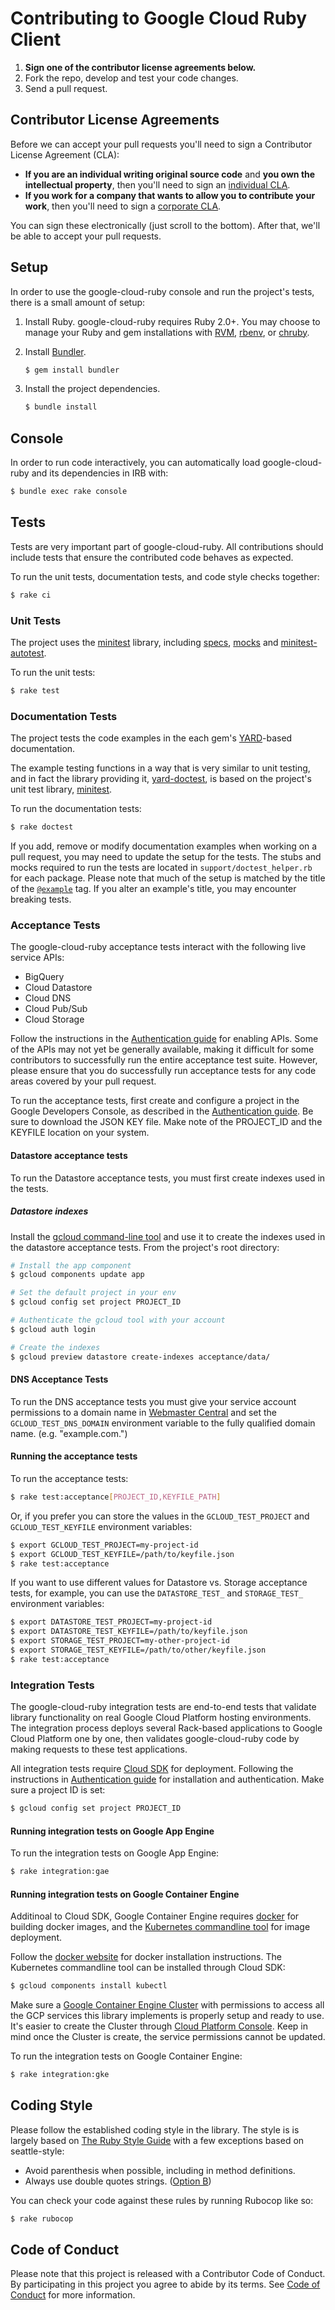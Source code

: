 # Contributing to Google Cloud Ruby Client

1. **Sign one of the contributor license agreements below.**
2. Fork the repo, develop and test your code changes.
3. Send a pull request.

## Contributor License Agreements

Before we can accept your pull requests you'll need to sign a Contributor License Agreement (CLA):

- **If you are an individual writing original source code** and **you own the intellectual property**, then you'll need to sign an [individual CLA](https://developers.google.com/open-source/cla/individual).
- **If you work for a company that wants to allow you to contribute your work**, then you'll need to sign a [corporate CLA](https://developers.google.com/open-source/cla/corporate).

You can sign these electronically (just scroll to the bottom). After that, we'll be able to accept your pull requests.

## Setup

In order to use the google-cloud-ruby console and run the project's tests, there is a
small amount of setup:

1. Install Ruby.
    google-cloud-ruby requires Ruby 2.0+. You may choose to manage your Ruby and gem installations with [RVM](https://rvm.io/), [rbenv](https://github.com/rbenv/rbenv), or [chruby](https://github.com/postmodern/chruby).

2. Install [Bundler](http://bundler.io/).

    ```sh
    $ gem install bundler
    ```

3. Install the project dependencies.

    ```sh
    $ bundle install
    ```

## Console

In order to run code interactively, you can automatically load google-cloud-ruby and
its dependencies in IRB with:

```sh
$ bundle exec rake console
```

## Tests

Tests are very important part of google-cloud-ruby. All contributions should include tests that ensure the contributed code behaves as expected.

To run the unit tests, documentation tests, and code style checks together:

``` sh
$ rake ci
```

### Unit Tests


The project uses the [minitest](https://github.com/seattlerb/minitest) library, including [specs](https://github.com/seattlerb/minitest#specs), [mocks](https://github.com/seattlerb/minitest#mocks) and [minitest-autotest](https://github.com/seattlerb/minitest-autotest).

To run the unit tests:

``` sh
$ rake test
```

### Documentation Tests

The project tests the code examples in the each gem's [YARD]()-based documentation.

The example testing functions in a way that is very similar to unit testing, and in fact the library providing it, [yard-doctest](https://github.com/p0deje/yard-doctest), is based on the project's unit test library, [minitest](https://github.com/seattlerb/minitest).

To run the documentation tests:

``` sh
$ rake doctest
```

 If you add, remove or modify documentation examples when working on a pull request, you may need to update the setup for the tests. The stubs and mocks required to run the tests are located in `support/doctest_helper.rb` for each package. Please note that much of the setup is matched by the title of the [`@example`](http://www.rubydoc.info/gems/yard/file/docs/Tags.md#example) tag. If you alter an example's title, you may encounter breaking tests.

### Acceptance Tests

The google-cloud-ruby acceptance tests interact with the following live service APIs:

* BigQuery
* Cloud Datastore
* Cloud DNS
* Cloud Pub/Sub
* Cloud Storage

Follow the instructions in the [Authentication guide](AUTHENTICATION.md) for enabling APIs. Some of the APIs may not yet be generally available, making it difficult for some contributors to successfully run the entire acceptance test suite. However, please ensure that you do successfully run acceptance tests for any code areas covered by your pull request.

To run the acceptance tests, first create and configure a project in the Google Developers Console, as described in the [Authentication guide](AUTHENTICATION.md). Be sure to download the JSON KEY file. Make note of the PROJECT_ID and the KEYFILE location on your system.

#### Datastore acceptance tests

To run the Datastore acceptance tests, you must first create indexes used in the tests.

##### Datastore indexes

Install the [gcloud command-line tool](https://developers.google.com/cloud/sdk/gcloud/) and use it to create the indexes used in the datastore acceptance tests. From the project's root directory:

``` sh
# Install the app component
$ gcloud components update app

# Set the default project in your env
$ gcloud config set project PROJECT_ID

# Authenticate the gcloud tool with your account
$ gcloud auth login

# Create the indexes
$ gcloud preview datastore create-indexes acceptance/data/
```

#### DNS Acceptance Tests

To run the DNS acceptance tests you must give your service account permissions to a domain name in [Webmaster Central](https://www.google.com/webmasters/verification) and set the `GCLOUD_TEST_DNS_DOMAIN` environment variable to the fully qualified domain name. (e.g. "example.com.")

#### Running the acceptance tests

To run the acceptance tests:

``` sh
$ rake test:acceptance[PROJECT_ID,KEYFILE_PATH]
```

Or, if you prefer you can store the values in the `GCLOUD_TEST_PROJECT` and `GCLOUD_TEST_KEYFILE` environment variables:

``` sh
$ export GCLOUD_TEST_PROJECT=my-project-id
$ export GCLOUD_TEST_KEYFILE=/path/to/keyfile.json
$ rake test:acceptance
```

If you want to use different values for Datastore vs. Storage acceptance tests, for example, you can use the `DATASTORE_TEST_` and `STORAGE_TEST_` environment variables:

``` sh
$ export DATASTORE_TEST_PROJECT=my-project-id
$ export DATASTORE_TEST_KEYFILE=/path/to/keyfile.json
$ export STORAGE_TEST_PROJECT=my-other-project-id
$ export STORAGE_TEST_KEYFILE=/path/to/other/keyfile.json
$ rake test:acceptance
```

### Integration Tests

The google-cloud-ruby integration tests are end-to-end tests that validate library functionality on real Google Cloud Platform hosting environments. The integration process deploys several Rack-based applications to Google Cloud Platform one by one, then validates google-cloud-ruby code by making requests to these test applications.

All integration tests require [Cloud SDK](https://cloud.google.com/sdk/) for deployment. Following the instructions in [Authentication guide](AUTHENTICATION.md) for installation and authentication. Make sure a project ID is set:
```sh
$ gcloud config set project PROJECT_ID
```

#### Running integration tests on Google App Engine 

To run the integration tests on Google App Engine:
```sh
$ rake integration:gae
```

#### Running integration tests on Google Container Engine 

Additinoal to Cloud SDK, Google Container Engine requires [docker](https://www.docker.com/) for building docker images, and the [Kubernetes commandline tool](http://kubernetes.io/docs/user-guide/kubectl-overview/) for image deployment. 

Follow the [docker website](https://www.docker.com/products/docker) for docker installation instructions. The Kubernetes commandline tool can be installed through Cloud SDK:
```sh
$ gcloud components install kubectl
```
Make sure a [Google Container Engine Cluster](https://cloud.google.com/container-engine/docs/clusters/operations) with permissions to access all the GCP services this library implements is properly setup and ready to use. It's easier to create the Cluster through [Cloud Platform Console](https://console.cloud.google.com/kubernetes/list). Keep in mind once the Cluster is create, the service permissions cannot be updated. 

To run the integration tests on Google Container Engine:
```sh
$ rake integration:gke
```

## Coding Style

Please follow the established coding style in the library. The style is is largely based on [The Ruby Style Guide](https://github.com/bbatsov/ruby-style-guide) with a few exceptions based on seattle-style:

* Avoid parenthesis when possible, including in method definitions.
* Always use double quotes strings. ([Option B](https://github.com/bbatsov/ruby-style-guide#strings))

You can check your code against these rules by running Rubocop like so:

```sh
$ rake rubocop
```

## Code of Conduct

Please note that this project is released with a Contributor Code of Conduct. By participating in this project you agree to abide by its terms. See [Code of Conduct](CODE_OF_CONDUCT.md) for more information.
